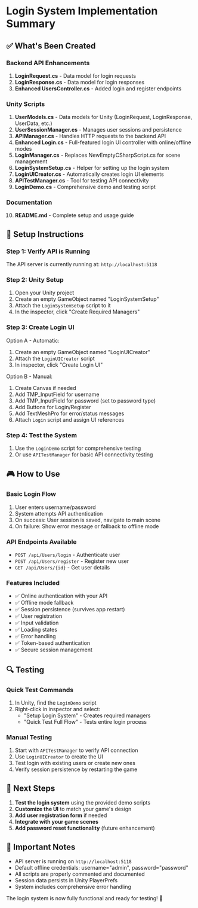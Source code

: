 # Login System Implementation Summary

## ✅ What's Been Created

### Backend API Enhancements
1. **LoginRequest.cs** - Data model for login requests
2. **LoginResponse.cs** - Data model for login responses  
3. **Enhanced UsersController.cs** - Added login and register endpoints

### Unity Scripts
1. **UserModels.cs** - Data models for Unity (LoginRequest, LoginResponse, UserData, etc.)
2. **UserSessionManager.cs** - Manages user sessions and persistence
3. **APIManager.cs** - Handles HTTP requests to the backend API
4. **Enhanced Login.cs** - Full-featured login UI controller with online/offline modes
5. **LoginManager.cs** - Replaces NewEmptyCSharpScript.cs for scene management
6. **LoginSystemSetup.cs** - Helper for setting up the login system
7. **LoginUICreator.cs** - Automatically creates login UI elements
8. **APITestManager.cs** - Tool for testing API connectivity
9. **LoginDemo.cs** - Comprehensive demo and testing script

### Documentation
10. **README.md** - Complete setup and usage guide

## 🔧 Setup Instructions

### Step 1: Verify API is Running
The API server is currently running at: `http://localhost:5118`

### Step 2: Unity Setup
1. Open your Unity project
2. Create an empty GameObject named "LoginSystemSetup"
3. Attach the `LoginSystemSetup` script to it
4. In the inspector, click "Create Required Managers"

### Step 3: Create Login UI
Option A - Automatic:
1. Create an empty GameObject named "LoginUICreator" 
2. Attach the `LoginUICreator` script
3. In inspector, click "Create Login UI"

Option B - Manual:
1. Create Canvas if needed
2. Add TMP_InputField for username
3. Add TMP_InputField for password (set to password type)
4. Add Buttons for Login/Register
5. Add TextMeshPro for error/status messages
6. Attach `Login` script and assign UI references

### Step 4: Test the System
1. Use the `LoginDemo` script for comprehensive testing
2. Or use `APITestManager` for basic API connectivity testing

## 🎮 How to Use

### Basic Login Flow
1. User enters username/password
2. System attempts API authentication
3. On success: User session is saved, navigate to main scene
4. On failure: Show error message or fallback to offline mode

### API Endpoints Available
- `POST /api/Users/login` - Authenticate user
- `POST /api/Users/register` - Register new user
- `GET /api/Users/{id}` - Get user details

### Features Included
- ✅ Online authentication with your API
- ✅ Offline mode fallback
- ✅ Session persistence (survives app restart)
- ✅ User registration
- ✅ Input validation
- ✅ Loading states
- ✅ Error handling
- ✅ Token-based authentication
- ✅ Secure session management

## 🔍 Testing

### Quick Test Commands
1. In Unity, find the `LoginDemo` script
2. Right-click in inspector and select:
   - "Setup Login System" - Creates required managers
   - "Quick Test Full Flow" - Tests entire login process

### Manual Testing
1. Start with `APITestManager` to verify API connection
2. Use `LoginUICreator` to create the UI
3. Test login with existing users or create new ones
4. Verify session persistence by restarting the game

## 🚀 Next Steps

1. **Test the login system** using the provided demo scripts
2. **Customize the UI** to match your game's design
3. **Add user registration form** if needed
4. **Integrate with your game scenes** 
5. **Add password reset functionality** (future enhancement)

## 📱 Important Notes

- API server is running on `http://localhost:5118`
- Default offline credentials: username="admin", password="password"
- All scripts are properly commented and documented
- Session data persists in Unity PlayerPrefs
- System includes comprehensive error handling

The login system is now fully functional and ready for testing! 🎉
